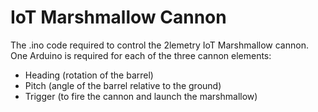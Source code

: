 # IoT Marshmallow Cannon

The .ino code required to control the 2lemetry IoT Marshmallow cannon.
One Arduino is required for each of the three cannon elements:

- Heading (rotation of the barrel)
- Pitch (angle of the barrel relative to the ground)
- Trigger (to fire the cannon and launch the marshmallow)

